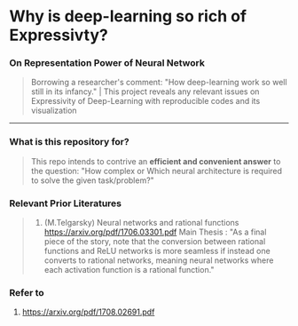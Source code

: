 
# Why is deep-learning so rich of Expressivty?

### On Representation Power of Neural Network
> Borrowing a researcher's comment: "How deep-learning work so well still in its infancy." | This project reveals any relevant issues on Expressivity of Deep-Learning with reproducible codes and its visualization

----

### What is this repository for?
> This repo intends to contrive an **efficient and convenient answer** to the question: "How complex or Which neural architecture is required to solve the given task/problem?"  

### Relevant Prior Literatures

> 1. (M.Telgarsky) Neural networks and rational functions 
https://arxiv.org/pdf/1706.03301.pdf
Main Thesis : "As a final piece of the story, note that the conversion between rational functions and ReLU networks is more seamless if instead one converts to rational networks, meaning neural networks where each activation function is a rational
function."

### Refer to
1. https://arxiv.org/pdf/1708.02691.pdf

